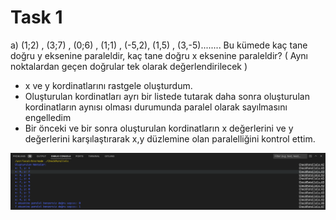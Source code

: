 # Task 1
a) (1;2) , (3;7) , (0;6) , (1;1) , (-5,2), (1,5) , (3,-5)........
Bu kümede kaç tane doğru y eksenine paraleldir, kaç tane doğru x eksenine paraleldir? ( Aynı noktalardan geçen doğrular tek olarak değerlendirilecek )

- x ve y kordinatlarını rastgele oluşturdum. 
- Oluşturulan kordinatları ayrı bir listede tutarak daha sonra oluşturulan kordinatların aynısı olması durumunda paralel olarak sayılmasını engelledim 
- Bir önceki ve bir sonra oluşturulan kordinatların x değerlerini ve y değerlerini karşılaştırarak x,y düzlemine olan paralelliğini kontrol ettim.



![Alt text](<CleanShot 2023-12-26 at 11.52.11.png>)
